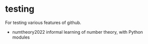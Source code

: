 testing
=======

For testing various features of github.
* numtheory2022  informal learning of number theory, with Python modules

